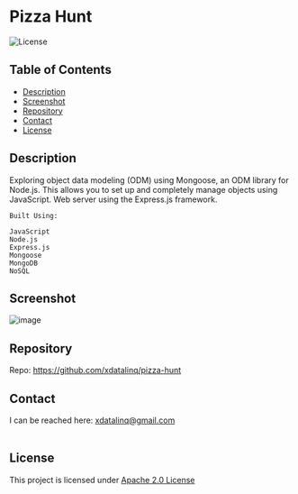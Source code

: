   # Pizza Hunt
  ![License](https://img.shields.io/badge/License-Apache_2.0-blue.svg)
  
  ## Table of Contents
  * [Description](#description)
  * [Screenshot](#screenshot)
  * [Repository](#repository)
  * [Contact](#contact)
  * [License](#license)

  ## Description
  Exploring object data modeling (ODM) using Mongoose, an ODM library for Node.js. This allows you to set up and completely manage objects using
  JavaScript. Web server using the Express.js framework.

    Built Using:

    JavaScript
    Node.js
    Express.js
    Mongoose
    MongoDB
    NoSQL

 
  ## Screenshot
  ![image](https://user-images.githubusercontent.com/89672040/215307792-bb214174-8dc6-4ced-b299-ffd123450bc9.png)
  
  ## Repository
  Repo: https://github.com/xdatalinq/pizza-hunt
  
  ## Contact
  I can be reached here: [xdatalinq@gmail.com](xdatalinq@gmail.com)
 <br></br>
    
  ## License
  This project is licensed under [Apache 2.0 License](https://opensource.org/licenses/Apache-2.0)
